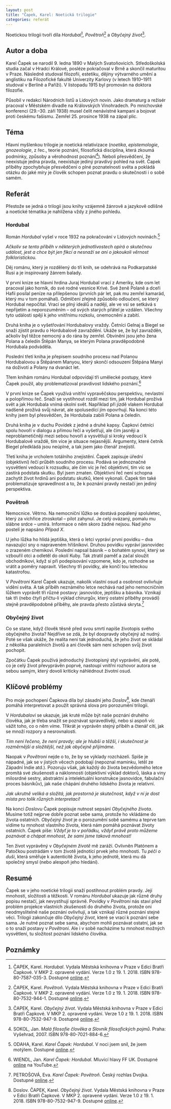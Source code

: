 ```yaml
---
layout: post
title: "Čapek, Karel: Noetická trilogie"
categories: referát
---
```

Noetickou trilogii tvoří díla *Hordubal*[^hordubal], *Povětroň*[^povetron] a *Obyčejný život*[^obycejny].

## Autor a doba

Karel Čapek se narodil 9. ledna 1890 v Malých Svatoňovicích. Středoškolská studia začal v Hradci Králové, posléze pokračoval v Brně a skončil maturitou v Praze. Následně studoval filozofii, estetiku, dějiny výtvarného umění a anglistiku na Filozofické fakultě Univerzity Karlovy (v letech 1910–1911 studoval v Berlíně a Paříži). V listopadu 1915 byl promován na doktora filozofie.

Působil v redakci Národních listů a Lidových novin. Jako dramaturg a režisér pracoval v Městském divadle na Královských Vinohradech. Po mnichovské konferenci (29.–30. září 1938) musel čelit nenávistné kampani a bojovat proti českému fašismu. Zemřel 25. prosince 1938 na zápal plic.

## Téma

Hlavní myšlenkou trilogie je noetická relativizace (*noetika*, *epistemologie*, *gnozeologie*, z řec., teorie poznání, filosofická disciplína, která zkoumá podmínky, způsoby a věrohodnost poznání[^sokol]). Neboli přesvědčení, že neexistuje jedna pravda, neexistuje jediný pravdivý pohled na svět. Čapek příběhy zpochybňuje přesvědčení o plné poznatelnosti světa a pokládá otázku do jaké míry je člověk schopen poznat pravdu o skutečnosti i o sobě samém.

## Referát

Přestože se jedná o trilogii jsou knihy vzájemně žánrově a jazykově odlišné a noetické tématika je nahlížena vždy z jiného pohledu.

### Hordubal

Román *Hordubal* vyšel v roce 1932 na pokračování v Lidových novinách.[^odaha]

*Ačkoliv se tento příběh v některých jednotlivostech opírá o skutečnou událost, jest a chce být jen fikcí a nesnaží se ani o jakoukoli věrnost folkloristickou.*

Děj románu, který je rozdělený do tří knih, se odehrává na Podkarpatské Rusi a je inspirovaný žánrem balady.

V první knize se hlavní hrdina Juraj Hordubal vrací z Ameriky, kde osm let pracoval jako horník, do své rodné vesnice Krivé. Své ženě Polaně a dceři Hafii posílal peníze na přilepšenou (prvních pár let, pak mu zemřel kamarád, který mu v tom pomáhal). Odmlčení zřejmě způsobilo odloučení, se který Hordubal nepočítal. Vrací se plný ideálů a nadějí, ale ve vsi se setkává s nepřijetím a neporozuměním – od svých starých přátel je vzdálen. Všechny tyto události spějí k jeho vnitřnímu rozkolu, onemocnění a zabití.

Druhá kniha je o vyšetřování Hordubalovy vraždy. Četníci Gelnaj a Biegel se snaží zjistit pravdu o Hordubalově zavraždění. Ukáže se, že byl zavražděn, ačkoliv byl těžce nemocný a do rána by zemřel. Obviněni jsou jeho žena Polana a čeledín Štěpán Manya, se kterým Polana pravděpodobně Hordubala podváděla.

Poslední třetí kniha je přepisem soudního procesu nad Polanou Hordubalovou a Štěpánem Manyou, který skončí odsouzení Štěpána Manyi na doživotí a Polany na dvanáct let.

Třem knihám románu Hordubal odpovídají tři umělecké postupy, které Čapek použil, aby problematizoval pravdivost lidského poznání.[^wiendl]

V první knize se Čapek využívá vnitřní vypravěčskou perspektivu, nevlastní a polopřímou řeč. Snaží se vystihnout rozdíl mezi tím, jak Hordubal prožívá svět a jak Hordubala vnímá okolní svět. Například při jízdě vlakem Hordubal nadšeně prožívá svůj návrat, ale spolusedící jím opovrhují. Na konci této knihy jsem byl přesvědčen, že Hordubala zabili Polana a čeledín.

Druhá kniha je v duchu Povídek z jedné a druhé kapsy. Čapkovi četníci spolu hovoří v dialogu a přímou řečí a vyšetřují, ale čím jasněji a neproblametičněji mezi sebou hovoří a vysvětlují si kroky vedoucí k Hordubalově vraždě, tím více je situace nejasnější. Argumenty, které četník Biegel předkládá jsou neúplné, a tak jsem jako čtenář znejistil.

Třetí kniha je vrcholem totálního znejistění. Čapek zapisuje úřední (objektivní) řečí průběh soudního procesu. Podává se jednoznačné vysvětlení vedoucí k rozsudku, ale čím víc je řeč objektivní, tím víc se zastírá podstata skutku. Byl jsem zmaten. Objektivní řeč není schopna zachytit život hrdinů ani podstatu skutků, které vykonali. Čapek tím také problematizuje spravedlnost a to, že k poznání pravdy nestačí jen jediný perspektiva.

### Povětroň

Nemocnice. Větrno. Na nemocniční lůžko se dostává popálený spoluletec, který za vichřice ztroskotal – pilot zahynul. Je celý ovázaný, pomalu mu slábne srdce – umírá. Informace o něm skoro žádné nejsou. Nad jeho postelí je napsáno *Případ X*.

U jeho lůžka ho hlídá jeptiška, která o letci vypráví první povídku – dva navazující sny o napraveném hříšníkovi. Druhou povídku vypráví jasnovidec o zrazeném chemikovi. Poslední napsal básník – o bohatém synovi, který se vzbouřil otci a odletěl do okolí Kuby. Tak ztratil paměť a začal sloužit obchodníkovi, když si při podepisování vzpomene, kdo je, rozhodne se vrátit a poměry napravit. Všechny tři povídky, ale končí tou leteckou katastrofou.

V *Povětroni* Karel Čapek ukazuje, nakolik vlastní osud a osobnost ovlivňuje vidění světa. A tak příběh neznámého letce nechává nad jeho nemocničním lůžkem vyprávět tři různé postavy: jasnovidce, jeptišku a básníka. Vznikají tak tři (nebo čtyři přičtu-li výklad chirurgův, který ostatní příběhy provádí) stejně pravděpodobné příběhy, ale pravda přesto zůstává skryta.[^petrosova]

### Obyčejný život

Co se stane, když člověk těsně před svou smrtí napíše životopis svého obyčejného života? Nejdříve se zdá, že byl doopravdy obyčejný až nudný. Poté se však ukáže, že realita není tak jednoduchá, že jeho život se skládal z několika paralelních životů a ani člověk sám není schopen svůj život pochopit.

Zpočátku Čapek používá jednoduchý životopisný styl vyprávění, ale poté, co je celý život převyprávěn poprvé, nastoupí vnitřní rozhovor autora se sebou samým, který dovolí kriticky náhlédnout životní osud.

## Klíčové problémy

Pro moje pochopení Čapkova díla byl zásadní jeho *Doslov*[^doslov], kde čtenáři pomáhá interpretovat a použít správná slova pro porozumění trilogii.

V *Hordubalovi* se ukazuje, jak kruté může být naše poznání druhého člověka, jak je třeba snažit se poznávat spravedlivěji, nebo si aspoň víc vážit toho, co o něm víme. Třikrát je vyprávěn stejný příběh a čtenář cítí, jak se množí rozpory a nesrovnalosti.

*Tím není řečeno, že není pravdy; ale je hlubší a těžší, i skutečnost je rozměrnější a složitější, než jak obyčejně přijímáme.*

Naopak v *Povětroni* nejde o to, že by se výklady rozcházeli. Spíše je nápadné, jak se v jistých věcech podobají (nepoznal maminku, letěl ze Západní Indie atd.). Pozoruju však, jak každý do života bezvědomého letce promítá své zkušenosti a náklonnosti (objektivní výklad doktorů, láska a viny milosrdné sestry, abstraktní a intelektuální konstrukce jasnovidce, fabulační proces básníkův), jak naše chápání druhého lidského života je relativní.

*Jak ukrutně veliká a složitá, jak prostorná je skutečnost, když v ní je dost místa pro tolik různých interpretací!*

Na konci *Doslovu* Čapek popisuje nutnost sepsání *Obyčejného života*. Musíme totiž nejprve dobře poznat sebe sama, protože ho vkládáme do života ostatních. *Obyčejný život* je o porozumění sobě samému a teprve tam vidíme tu mnohost vlastního života, která nám pomáhá poznávat životy ostatních. Čapek píše: *Vždyť je to v pořádku, vždyť právě proto můžeme poznávat a chápat mnohost, že sami jsme taková mnohost!*

Ten život vyprávěný v *Obyčejném životě* mě zaráží. Ovlivněn Platónem a Patočkou postrádám v tom životě jednotící prvek jeho mnohosti. Tu *péči o duši*, která směřuje k autenticitě života, k jeho jednotě, která mu dá společný smysl (nebo alespoň jeho hledání).

## Resumé

Čapek se v jeho noetické trilogii snaží postihnout problém pravdy. Její mnohosti, složitosti a těžkosti. V románu *Hordubal* ukazuje jak různé druhy popisu nestačí, jak nevystihují správně. Povídky v *Povětroni* nás staví před problém projekce vlastních zkušeností do druhého života, protože oni neodmyslitelně naše poznání ovlivňují, a tak vznikají různé poznání stejné věci. Trilogii zakončuje dílo *Obyčejný život*, které se vrací k poznání sebe sama. Je nutné poznat sebe sama, abychom mohli poznávat ostatní, jak se o to snaží postavy v *Povětroni*. Ale i v sobě nacházíme tu mnohost možných vysvětlení, tu složitost poznání lidského člověka.

## Poznámky

[^hordubal]: ČAPEK, Karel. *Hordubal*. Vydala Městská knihovna v Praze v Edici Bratři Čapkové. V MKP 2. opravené vydání. Verze 1.0 z 19. 1. 2018. ISBN 978-80-7587-035-3. Dostupné [online][hordubal].
[^povetron]: ČAPEK, Karel. *Povětroň*. Vydala Městská knihovna v Praze v Edici Bratři Čapkové. V MKP 2. opravené vydání. Verze 1.0 z 19. 1. 2018. ISBN 978-80-7532-944-1. Dostupné [online][povetron].
[^obycejny]: ČAPEK, Karel. *Obyčejný život*. Vydala Městská knihovna v Praze v Edici Bratři Čapkové. V MKP 2. opravené vydání. Verze 1.0 z 19. 1. 2018. ISBN 978-80-7532-947-9. Dostupné [online][obycejny].
[^sokol]: SOKOL, Jan. *Malá filosofie člověka a Slovník filosofických pojmů*. Praha: Vyšehrad, 2007. ISBN 978-80-7021-884-6.
[^odaha]: ODAHA, Karel. *Karel Čapek: Hordubal*. V noci jsem snil, že jsem motýlem. Dostupné [online][odaha].
[^wiendl]: WIENDL, Jan. *Karel Čapek: Hordubal*. Mluvící hlavy FF UK. Dostupné [online][wiendl] na YouTube.
[^petrosova]: PETROŠOVÁ, Eva. *Karel Čapek: Povětroň*. Český rozhlas Dvojka. Dostupné [online][petrosova].
[^doslov]: Doslov. ČAPEK, Karel. *Obyčejný život*. Vydala Městská knihovna v Praze v Edici Bratři Čapkové. V MKP 2. opravené vydání. Verze 1.0 z 19. 1. 2018. ISBN 978-80-7532-947-9. Dostupné [online][obycejny].

[hordubal]: https://search.mlp.cz/cz/titul/hordubal/4345506/
[povetron]: https://search.mlp.cz/cz/titul/povetron/4345531/
[obycejny]: https://search.mlp.cz/cz/titul/obycejny-zivot/4345530/
[odaha]: https://www.odaha.com/tomas-odaha/recenze/cetba/karel-capek-hordubal
[wiendl]: https://www.youtube.com/watch?v=Pvu0XoxFYtA
[petrosova]: https://dvojka.rozhlas.cz/karel-capek-povetron-15-7448048
